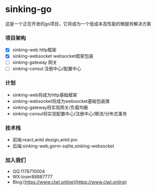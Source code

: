 # sinking-go

这是一个正在开发的go项目，它将成为一个低成本高性能的微服务解决方案

### 项目架构

- [x] sinking-web http框架
- [x] sinking-websocket websocket框架包装
- [ ] sinking-gateway 网关
- [ ] sinking-consul 注册中心/配置中心

### 计划

- sinking-web将成为http基础框架
- sinking-websocket将成为websocket基础包装类
- sinking-gateway将实现网关/负载均衡
- sinking-consul将实现配置中心/注册中心/限流/分布式事务

### 技术栈

- 前端:react,antd design,antd pro
- 后端:sinking-web,gorm-sqlite,sinking-websocket

### 加入我们

- QQ:1178710004
- WX:loser88887777
- Blog:[https://www.clwl.online](https://www.clwl.online)

